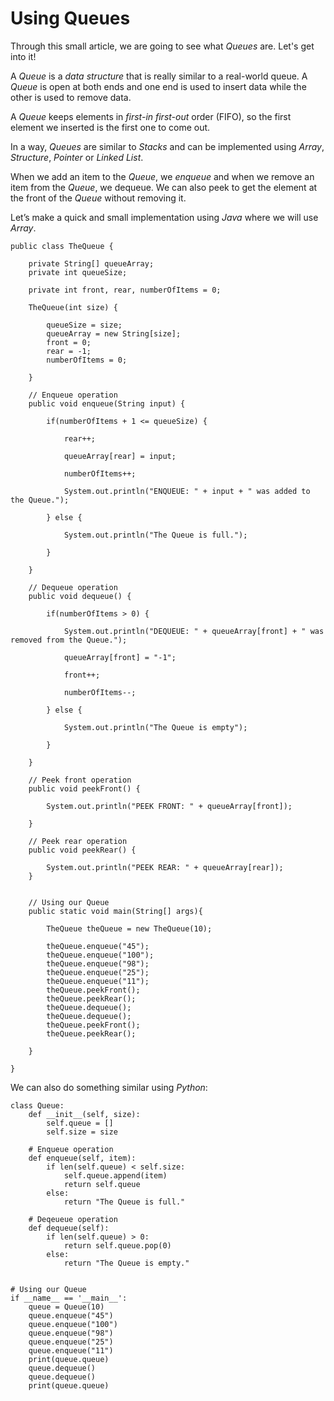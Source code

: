 # Using Queues #

Through this small article, we are going to see what _Queues_ are. Let's get into it!

A _Queue_ is a _data structure_ that is really similar to a real-world queue. A _Queue_ is open at both ends and one end is used to insert data while the other is used to remove data.

A _Queue_ keeps elements in _first-in first-out_ order (FIFO), so the first element we inserted is the first one to come out.

In a way, _Queues_ are similar to _Stacks_ and can be implemented using _Array_, _Structure_, _Pointer_ or _Linked List_.

When we add an item to the _Queue_, we _enqueue_ and when we remove an item from the _Queue_, we dequeue. We can also peek to get the element at the front of the _Queue_ without removing it.

Let’s make a quick and small implementation using _Java_ where we will use _Array_.

	public class TheQueue {
		
		private String[] queueArray;
		private int queueSize;
		
		private int front, rear, numberOfItems = 0;
		
		TheQueue(int size) {
			
			queueSize = size;
			queueArray = new String[size];
			front = 0;
			rear = -1;
			numberOfItems = 0;
			
		}
		
		// Enqueue operation
		public void enqueue(String input) {
			
			if(numberOfItems + 1 <= queueSize) {
				
				rear++;
			
				queueArray[rear] = input;
				
				numberOfItems++;
				
				System.out.println("ENQUEUE: " + input + " was added to the Queue.");
			
			} else {
				
				System.out.println("The Queue is full.");
				
			}
			
		}
		
		// Dequeue operation
		public void dequeue() {
			
			if(numberOfItems > 0) {
				
				System.out.println("DEQUEUE: " + queueArray[front] + " was removed from the Queue.");
				
				queueArray[front] = "-1";
				
				front++;
			
				numberOfItems--;
			
			} else {
				
				System.out.println("The Queue is empty");
				
			}
			
		}
		
		// Peek front operation
		public void peekFront() {
			
			System.out.println("PEEK FRONT: " + queueArray[front]);
			
		}
		
		// Peek rear operation
		public void peekRear() {
			
			System.out.println("PEEK REAR: " + queueArray[rear]);
		}
		
		
		// Using our Queue
		public static void main(String[] args){
			
			TheQueue theQueue = new TheQueue(10);
			
			theQueue.enqueue("45");
			theQueue.enqueue("100");
			theQueue.enqueue("98");
			theQueue.enqueue("25");
			theQueue.enqueue("11");
			theQueue.peekFront();
			theQueue.peekRear();
			theQueue.dequeue();
			theQueue.dequeue();
			theQueue.peekFront();
			theQueue.peekRear();
			
		}

	}

We can also do something similar using _Python_:

	class Queue:
		def __init__(self, size):
			self.queue = []
			self.size = size

		# Enqueue operation
		def enqueue(self, item):
			if len(self.queue) < self.size:
				self.queue.append(item)
				return self.queue
			else:
				return "The Queue is full."

		# Deqeueue operation
		def dequeue(self):
			if len(self.queue) > 0:
				return self.queue.pop(0)
			else:
				return "The Queue is empty."


	# Using our Queue
	if __name__ == '__main__':
		queue = Queue(10)
		queue.enqueue("45")
		queue.enqueue("100")
		queue.enqueue("98")
		queue.enqueue("25")
		queue.enqueue("11")
		print(queue.queue)
		queue.dequeue()
		queue.dequeue()
		print(queue.queue)